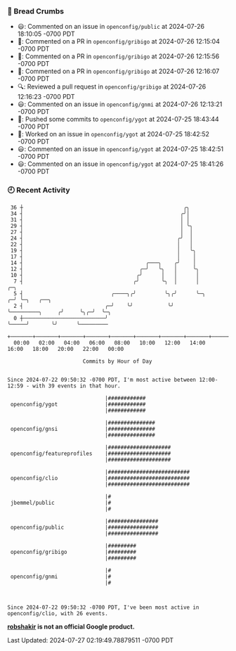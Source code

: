 ### 🍞 Bread Crumbs

 * 😃: Commented on an issue in `openconfig/public` at 2024-07-26 18:10:05 -0700 PDT
 * 💬: Commented on a PR in  `openconfig/gribigo` at 2024-07-26 12:15:04 -0700 PDT
 * 💬: Commented on a PR in  `openconfig/gribigo` at 2024-07-26 12:15:56 -0700 PDT
 * 💬: Commented on a PR in  `openconfig/gribigo` at 2024-07-26 12:16:07 -0700 PDT
 * 🔍: Reviewed a pull request in  `openconfig/gribigo` at 2024-07-26 12:16:23 -0700 PDT
 * 😃: Commented on an issue in `openconfig/gnmi` at 2024-07-26 12:13:21 -0700 PDT
 * 🚢: Pushed some commits to `openconfig/ygot` at 2024-07-25 18:43:44 -0700 PDT
 * 👀: Worked on an issue in `openconfig/ygot` at 2024-07-25 18:42:52 -0700 PDT
 * 😃: Commented on an issue in `openconfig/ygot` at 2024-07-25 18:42:51 -0700 PDT
 * 😃: Commented on an issue in `openconfig/ygot` at 2024-07-25 18:41:26 -0700 PDT

### 🕘 Recent Activity
```
 36 ┼                                                   ╭╮
 34 ┤                                                  ╭╯│
 31 ┤                                                  │ │
 29 ┤                                                  │ ╰╮
 27 ┤                                                  │  │
 24 ┤                                                 ╭╯  │
 22 ┤                                                 │   │
 19 ┤                                                 │   ╰╮
 17 ┤                                                 │    │
 14 ┤                                       ╭───╮    ╭╯    │
 12 ┤                                     ╭─╯   ╰╮   │     ╰╮
 10 ┤                                    ╭╯      │   │      │
  7 ┤                                   ╭╯       ╰╮  │      │                    ╭─╮
  5 ┤                            ╭────╮╭╯         ╰╮╭╯      ╰─╮                ╭─╯ ╰─╮   ╭──╮
  2 ┤                          ╭─╯    ╰╯           ╰╯         ╰─────────╮     ╭╯     ╰╮╭─╯  ╰─╮
  0 ┼──────────────────────────╯                                        ╰─────╯       ╰╯      ╰─────────
    +───────+───────+───────+───────+───────+───────+───────+───────+───────+───────+───────+───────+────
  00:00   02:00   04:00   06:00   08:00   10:00   12:00   14:00   16:00   18:00   20:00   22:00   00:00   

						Commits by Hour of Day


Since 2024-07-22 09:50:32 -0700 PDT, I'm most active between 12:00-12:59 - with 39 events in that hour.

```



```
                               |############
 openconfig/ygot               |############
                               |############

                               |###############
 openconfig/gnsi               |###############
                               |###############

                               |####################
 openconfig/featureprofiles    |####################
                               |####################

                               |##########################
 openconfig/clio               |##########################
                               |##########################

                               |#
 jbemmel/public                |#
                               |#

                               |################
 openconfig/public             |################
                               |################

                               |#########
 openconfig/gribigo            |#########
                               |#########

                               |#
 openconfig/gnmi               |#
                               |#



Since 2024-07-22 09:50:32 -0700 PDT, I've been most active in openconfig/clio, with 26 events.

```
**[robshakir](mailto:robjs@google.com) is not an official Google product.**  


Last Updated: 2024-07-27 02:19:49.78879511 -0700 PDT
